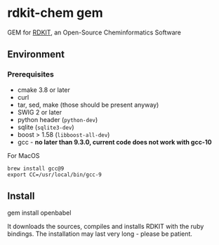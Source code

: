 
# rdkit-chem gem

GEM for [RDKIT](http://rdkit.org/), an Open-Source Cheminformatics Software

## Environment

### Prerequisites
  * cmake 3.8 or later
  * curl
  * tar, sed, make (those should be present anyway)
  * SWIG 2 or later
  * python header (`python-dev`)
  * sqlite (`sqlite3-dev`)
  * boost > 1.58 (`libboost-all-dev`)
  * gcc -  **no later than 9.3.0, current code does not work with gcc-10**

For MacOS

```
brew install gcc@9
export CC=/usr/local/bin/gcc-9
```

## Install
gem install openbabel

It downloads the sources, compiles and installs RDKIT with the ruby bindings.
The installation may last very long - please be patient.

